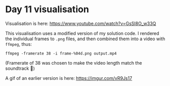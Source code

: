 # Day 11 visualisation

Visualisation is here: https://www.youtube.com/watch?v=GsSI8O_w33Q

This visualisation uses a modified version of my solution code. I rendered 
the individual frames to `.png` files, and then combined them into a video 
with `ffmpeg`, thus:

```shell
ffmpeg -framerate 38 -i frame-%04d.png output.mp4
```

(Framerate of 38 was chosen to make the video length match the soundtrack 🙂)

A gif of an earlier version is here: https://imgur.com/vR9Js17

